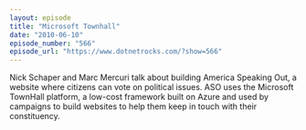 ```yaml
---
layout: episode
title: "Microsoft Townhall"
date: "2010-06-10"
episode_number: "566"
episode_url: "https://www.dotnetrocks.com/?show=566"
---
```


Nick Schaper and Marc Mercuri talk about building America Speaking Out, a website where citizens can vote on political issues. ASO uses the Microsoft TownHall platform, a low-cost framework built on Azure and used by campaigns to build websites to help them keep in touch with their constituency.
